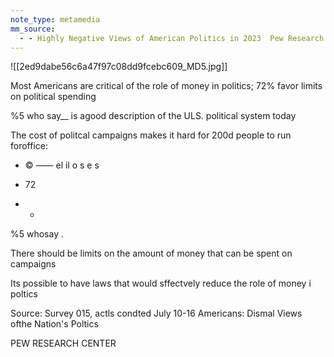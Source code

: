 ```yaml
---
note_type: metamedia
mm_source:
  - - Highly Negative Views of American Politics in 2023  Pew Research Center.md
---
```


![[2ed9dabe56c6a47f97c08dd9fcebc609_MD5.jpg]]

Most Americans are critical of the role
of money in politics; 72% favor limits on
political spending

%5 who say__ is agood description of the ULS. political
system today

The cost of politcal
campaigns makes it hard for
200d people to run foroffice:

- ©
——
el il o
s e s

- 72

- *

%5 whosay .

There should be limits on the
amount of money that can
be spent on campaigns

Its possible to have laws
that would sffectvely reduce
the role of money i poltics

Source: Survey 015, actls condted July 10-16
Americans: Dismal Views ofthe Nation's Poltics

PEW RESEARCH CENTER

